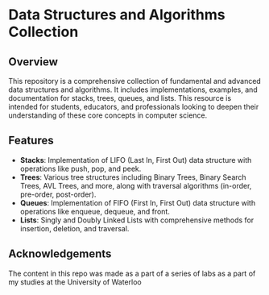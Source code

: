 # Data Structures and Algorithms Collection

## Overview

This repository is a comprehensive collection of fundamental and advanced data structures and algorithms. It includes implementations, examples, and documentation for stacks, trees, queues, and lists. This resource is intended for students, educators, and professionals looking to deepen their understanding of these core concepts in computer science.

## Features

- **Stacks**: Implementation of LIFO (Last In, First Out) data structure with operations like push, pop, and peek.
- **Trees**: Various tree structures including Binary Trees, Binary Search Trees, AVL Trees, and more, along with traversal algorithms (in-order, pre-order, post-order).
- **Queues**: Implementation of FIFO (First In, First Out) data structure with operations like enqueue, dequeue, and front.
- **Lists**: Singly and Doubly Linked Lists with comprehensive methods for insertion, deletion, and traversal.

## Acknowledgements 
The content in this repo was made as a part of a series of labs as a part of my studies at the University of Waterloo
